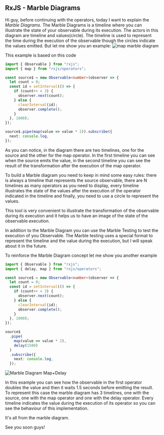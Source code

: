 ## RxJS - Marble Diagrams

Hi guy,
before continuing with the operators, today I want to explain the _Marble Diagrams_.
The Marble Diagrams is a timeline where you can illustrate the state of your observable during its execution.
The actors in this diagram are timeline and values(circle).
The timeline is used to represent the time during the execution of the observable though the circles indicate the values emitted.
But let me show you an example:
![map marble diagram](https://cdn.hashnode.com/res/hashnode/image/upload/v1658483264637/cEu1DeUbo.jpeg)

This example is based on this code
```ts
import { Observable } from "rxjs";
import { map } from "rxjs/operators";

const source$ = new Observable<number>(observer => {
  let count = 0;
  const id = setInterval(() => {
    if (count++ < 3) {
      observer.next(count);
    } else {
      clearInterval(id);
      observer.complete();
    }
  }, 1000);
});

source$.pipe(map(value => value * 2)).subscribe({
  next: console.log,
});
```
As you can notice, in the diagram there are two timelines, one for the source and the other for the map operator.
In the first timeline you can see when the source emits the value, in the second timeline you can see the result of the transformation after the execution of the map operator.

To build a Marble diagram you need to keep in mind some easy rules: there is always a timeline that represents the source observable, there are N timelines as many operators as you need to display, every timeline illustrates the state of the values after the execution of the operator indicated in the timeline and finally, you need to use a circle to represent the values.

This tool is very convenient to illustrate the transformation of the observable during its execution and it helps us to have an image of the state of the observable execution.

In addition to the Marble Diagram you can use the Marble Testing to test the execution of you Observable.
The Marble testing uses a special format to represent the timeline and the value during the execution, but I will speak about it in the future.

To reinforce the Marble Diagram concept let me show you another example

```ts
import { Observable } from "rxjs";
import { delay, map } from "rxjs/operators";

const source$ = new Observable<number>(observer => {
  let count = 0;
  const id = setInterval(() => {
    if (count++ < 3) {
      observer.next(count);
    } else {
      clearInterval(id);
      observer.complete();
    }
  }, 1000);
});

source$
  .pipe(
    map(value => value * 2),
    delay(1500)
  )
  .subscribe({
    next: console.log,
  });
```
![Marble Diagram Map+Delay](https://cdn.hashnode.com/res/hashnode/image/upload/v1658483265991/edWSriUOEx.jpeg)

In this example you can see how the observable in the first operator doubles the value and then it waits 1.5 seconds before emitting the result.
To represent this case the marble diagram has 3 timelines, one with the source, one with the map operator and one with the delay operator. Every timeline indicates the value during the execution of its operator so you can see the behaviour of this implementation.

It's all from the marble diagram.

See you soon guys!
